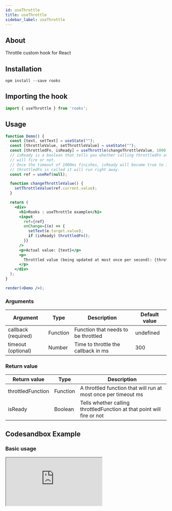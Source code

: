 ```yaml
---
id: useThrottle
title: useThrottle
sidebar_label: useThrottle
---
```


## About

Throttle custom hook for React

## Installation

    npm install --save rooks

## Importing the hook

```javascript
import { useThrottle } from 'rooks';
```

## Usage

```jsx
function Demo() {
  const [text, setText] = useState("");
  const [throttleValue, setThrottleValue] = useState("");
  const [throttledFn, isReady] = useThrottle(changeThrottleValue, 1000);
  // isReady is a boolean that tells you whether calling throttledFn at that point
  // will fire or not.
  // Once the timeout of 1000ms finishes, isReady will become true to indicate that the next time
  // throttledFn is called it will run right away.
  const ref = useRef(null);

  function changeThrottleValue() {
    setThrottleValue(ref.current.value);
  }

  return (
    <div>
      <h1>Rooks : useThrottle example</h1>
      <input
        ref={ref}
        onChange={(e) => {
          setText(e.target.value);
          if (isReady) throttledFn();
        }}
      />
      <p>Actual value: {text}</p>
      <p>
        Throttled value (being updated at most once per second): {throttleValue}
      </p>
    </div>
  );
}

render(<Demo />);
```

### Arguments

| Argument            | Type     | Description                         | Default value |
| ------------------- | -------- | ----------------------------------- | ------------- |
| callback (required) | Function | Function that needs to be throttled | undefined     |
| timeout (optional)  | Number   | Time to throttle the callback in ms | 300           |

### Return value

| Return value         | Type         | Description                                                                        |
| -------------------- | ------------ | ---------------------------------------------------------------------------------- |
| throttledFunction    | Function     | A throttled function that will run at most once per timeout ms                     |
| isReady              | Boolean      | Tells whether calling throttledFunction at that point will fire or not             |

## Codesandbox Example

### Basic usage

<iframe 
  src="https://codesandbox.io/embed/usethrottle-forked-0nf94?fontsize=14&hidenavigation=1&theme=dark"
  style={{
    width: "100%",
    height: 500,
    border: 0,
    borderRadius: 4,
    overflow: "hidden"
  }}
  title="useThrottle"
  allow="accelerometer; ambient-light-sensor; camera; encrypted-media; geolocation; gyroscope; hid; microphone; midi; payment; usb; vr; xr-spatial-tracking"
  sandbox="allow-forms allow-modals allow-popups allow-presentation allow-same-origin allow-scripts"
/>

## Join Bhargav's discord server

You can click on the floating discord icon at the bottom right of the screen and talk to us in our server.
